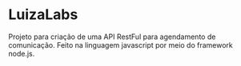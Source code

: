 # LuizaLabs
Projeto para criação de uma API RestFul para agendamento de comunicação. Feito na linguagem javascript por meio do framework node.js.
